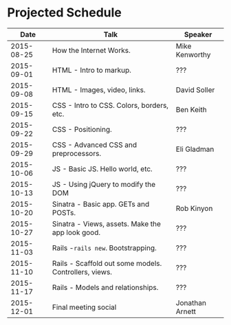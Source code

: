 # Projected Schedule

| Date       | Talk                                             | Speaker           |
|------------|--------------------------------------------------|-------------------|
| 2015-08-25 | How the Internet Works.                          | Mike Kenworthy    |
| 2015-09-01 | HTML - Intro to markup.                          | ???               |
| 2015-09-08 | HTML - Images, video, links.                     | David Soller      |
| 2015-09-15 | CSS - Intro to CSS. Colors, borders, etc.        | Ben Keith         |
| 2015-09-22 | CSS - Positioning.                               | ???               |
| 2015-09-29 | CSS - Advanced CSS and preprocessors.            | Eli Gladman       |
| 2015-10-06 | JS - Basic JS. Hello world, etc.                 | ???               |
| 2015-10-13 | JS - Using jQuery to modify the DOM              | ???               |
| 2015-10-20 | Sinatra - Basic app. GETs and POSTs.             | Rob Kinyon        |
| 2015-10-27 | Sinatra - Views, assets. Make the app look good. | ???               |
| 2015-11-03 | Rails -`rails new`. Bootstrapping.               | ???               |
| 2015-11-10 | Rails - Scaffold out some models. Controllers, views. | ???          |
| 2015-11-17 | Rails - Models and relationships.                | ???               |
| 2015-12-01 | Final meeting social                             | Jonathan Arnett   |
